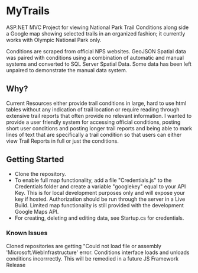 # MyTrails

ASP.NET MVC Project for viewing National Park Trail Conditions along side a Google map showing selected trails in an organized fashion; it currently works with Olympic National Park only.

Conditions are scraped from official NPS websites. GeoJSON Spatial data was paired with conditions using a combination of automatic and manual systems and converted to SQL Server Spatial Data.
Some data has been left unpaired to demonstrate the manual data system.

## Why?
Current Resources either provide trail conditions in large, hard to use html tables without any indication of trail location
or require reading through extensive trail reports that often provide no relevant information. I wanted to provide a user friendly system for accessing
official conditions, posting short user conditions and posting longer trail reports and being able to mark lines of text that are specifically a trail condition
so that users can either view Trail Reports in full or just the conditions.


## Getting Started
* Clone the repository. 
* To enable full map functionality, add a file "Credentials.js" to the Credentials folder and create a variable "googlekey" equal to your API Key.
This is for local development purposes only and will expose your key if hosted.  Authorization should be run through the server in a Live Build.
Limited map functionality is still provided with the development Google Maps API.
* For creating, deleting and editing data, see Startup.cs for credentials.

### Known Issues
Cloned repositories are getting  "Could not load file or assembly 'Microsoft.WebInfrastructure' error.
Conditions interface loads and unloads conditions incorrrectly.  This will be remedied in a future JS Framework Release






